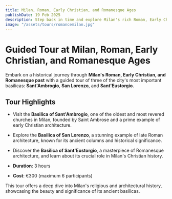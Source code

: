 ```yaml
---
title: Milan, Roman, Early Christian, and Romanesque Ages
publishDate: 19 Feb 2025
description: Step back in time and explore Milan's rich Roman, Early Christian, and Romanesque history with a guided tour of the iconic basilicas of Sant'Ambrogio, San Lorenzo and Sant'Eustorgio.
image: "/assets/tours/romancemilan.jpg"
---
```


# **Guided Tour at Milan, Roman, Early Christian, and Romanesque Ages**

Embark on a historical journey through **Milan's Roman, Early Christian, and Romanesque past** with a guided tour of three of the city's most important basilicas: **Sant'Ambrogio**, **San Lorenzo**, and **Sant'Eustorgio**.

## **Tour Highlights**
- Visit the **Basilica of Sant'Ambrogio**, one of the oldest and most revered churches in Milan, founded by Saint Ambrose and a prime example of early Christian architecture.
- Explore the **Basilica of San Lorenzo**, a stunning example of late Roman architecture, known for its ancient columns and historical significance.
- Discover the **Basilica of Sant'Eustorgio**, a masterpiece of Romanesque architecture, and learn about its crucial role in Milan's Christian history.

- **Duration**: 3 hours  
- **Cost**: €300 (maximum 6 participants)  

This tour offers a deep dive into Milan's religious and architectural history, showcasing the beauty and significance of its ancient basilicas.

